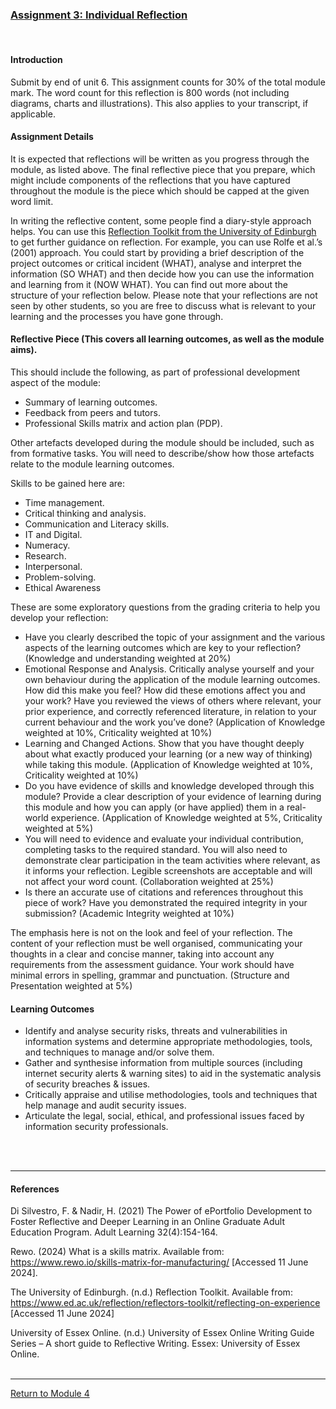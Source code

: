 ### [Assignment 3: Individual Reflection](Module03_BaselineAnalysisAndPlan.pdf)

<br>

#### Introduction
Submit by end of unit 6. This assignment counts for 30% of the total module mark. The word count for this reflection is 800 words (not including diagrams, charts and illustrations). This also applies to your transcript, if applicable.

#### Assignment Details
It is expected that reflections will be written as you progress through the module, as listed above. 
The final reflective piece that you prepare, which might include components of the reflections that you have captured throughout the module is the piece which should be capped at the given word limit.

In writing the reflective content, some people find a diary-style approach helps. 
You can use this [Reflection Toolkit from the University of Edinburgh](https://www.ed.ac.uk/reflection/reflectors-toolkit/reflecting-on-experience) to get further guidance on reflection. For example, you can use Rolfe et al.’s (2001) approach. 
You could start by providing a brief description of the project outcomes or critical incident (WHAT), analyse and interpret the information (SO WHAT) and then decide how you can use the information and learning from it (NOW WHAT). 
You can find out more about the structure of your reflection below. 
Please note that your reflections are not seen by other students, so you are free to discuss what is relevant to your learning and the processes you have gone through.

#### Reflective Piece (This covers all learning outcomes, as well as the module aims).
This should include the following, as part of professional development aspect of the module:
 - Summary of learning outcomes.
 - Feedback from peers and tutors.
 - Professional Skills matrix and action plan (PDP).

Other artefacts developed during the module should be included, such as from formative tasks. You will need to describe/show how those artefacts relate to the module learning outcomes.

Skills to be gained here are:
 - Time management.
 - Critical thinking and analysis.
 - Communication and Literacy skills.
 - IT and Digital.
 - Numeracy.
 - Research.
 - Interpersonal.
 - Problem-solving.
 - Ethical Awareness
   
These are some exploratory questions from the grading criteria to help you develop your reflection:
 - Have you clearly described the topic of your assignment and the various aspects of the learning outcomes which are key to your reflection? (Knowledge and understanding weighted at 20%)
 - Emotional Response and Analysis. Critically analyse yourself and your own behaviour during the application of the module learning outcomes. How did this make you feel? How did these emotions affect you and your work? Have you reviewed the views of others where relevant, your prior experience, and correctly referenced literature, in relation to your current behaviour and the work you’ve done? (Application of Knowledge weighted at 10%, Criticality weighted at 10%)
 - Learning and Changed Actions. Show that you have thought deeply about what exactly produced your learning (or a new way of thinking) while taking this module. (Application of Knowledge weighted at 10%, Criticality weighted at 10%)
 - Do you have evidence of skills and knowledge developed through this module? Provide a clear description of your evidence of learning during this module and how you can apply (or have applied) them in a real-world experience. (Application of Knowledge weighted at 5%, Criticality weighted at 5%)
 - You will need to evidence and evaluate your individual contribution, completing tasks to the required standard. You will also need to demonstrate clear participation in the team activities where relevant, as it informs your reflection. Legible screenshots are acceptable and will not affect your word count. (Collaboration weighted at 25%)
 - Is there an accurate use of citations and references throughout this piece of work? Have you demonstrated the required integrity in your submission? (Academic Integrity weighted at 10%)

The emphasis here is not on the look and feel of your reflection. The content of your reflection must be well organised, communicating your thoughts in a clear and concise manner, taking into account any requirements from the assessment guidance. Your work should have minimal errors in spelling, grammar and punctuation. (Structure and Presentation weighted at 5%)

#### Learning Outcomes
 - Identify and analyse security risks, threats and vulnerabilities in information systems and determine appropriate methodologies, tools, and techniques to manage and/or solve them.
 - Gather and synthesise information from multiple sources (including internet security alerts & warning sites) to aid in the systematic analysis of security breaches & issues.
 - Critically appraise and utilise methodologies, tools and techniques that help manage and audit security issues.
 - Articulate the legal, social, ethical, and professional issues faced by information security professionals.

<br><br>

---

#### References
Di Silvestro, F. & Nadir, H. (2021) The Power of ePortfolio Development to Foster Reflective and Deeper Learning in an Online Graduate Adult Education Program. Adult Learning 32(4):154-164.

Rewo. (2024) What is a skills matrix. Available from: https://www.rewo.io/skills-matrix-for-manufacturing/ [Accessed 11 June 2024].

The University of Edinburgh. (n.d.) Reflection Toolkit.  Available from: https://www.ed.ac.uk/reflection/reflectors-toolkit/reflecting-on-experience [Accessed 11 June 2024]

University of Essex Online. (n.d.) University of Essex Online Writing Guide Series – A short guide to Reflective Writing. Essex: University of Essex Online.
<br><br>

---

[Return to Module 4](ISM_main.md)
